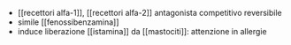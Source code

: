 - [[recettori alfa-1]], [[recettori alfa-2]] antagonista competitivo reversibile
- simile [[fenossibenzamina]]
- induce liberazione [[istamina]] da [[mastociti]]: attenzione in allergie